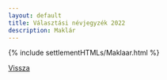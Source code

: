 ```yaml
---
layout: default
title: Választási névjegyzék 2022
description: Maklár
---
```


{% include settlementHTMLs/Maklaar.html %}

[Vissza](../)